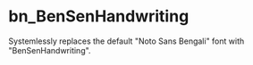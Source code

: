 # bn_BenSenHandwriting
Systemlessly replaces the default "Noto Sans Bengali" font with "BenSenHandwriting".
